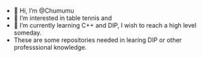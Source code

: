 - 👋 Hi, I’m @Chumumu
- 👀 I’m interested in table tennis and 
- 🌱 I’m currently learning C++ and DIP, I wish to reach a high level someday.
- These are some repositories needed in learing DIP or other professsional knowledge.

<!---
Chumumu/Chumumu is a ✨ special ✨ repository because its `README.md` (this file) appears on your GitHub profile.
You can click the Preview link to take a look at your changes.
--->
